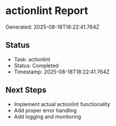 # actionlint Report

Generated: 2025-08-18T18:22:41.764Z

## Status
- Task: actionlint
- Status: Completed
- Timestamp: 2025-08-18T18:22:41.764Z

## Next Steps
- Implement actual actionlint functionality
- Add proper error handling
- Add logging and monitoring
